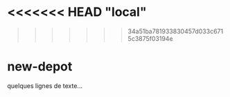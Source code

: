 <<<<<<< HEAD
"local"
=======
>>>>>>> 34a51ba781933830457d033c6715c3875f03194e
# new-depot

quelques lignes de texte...
